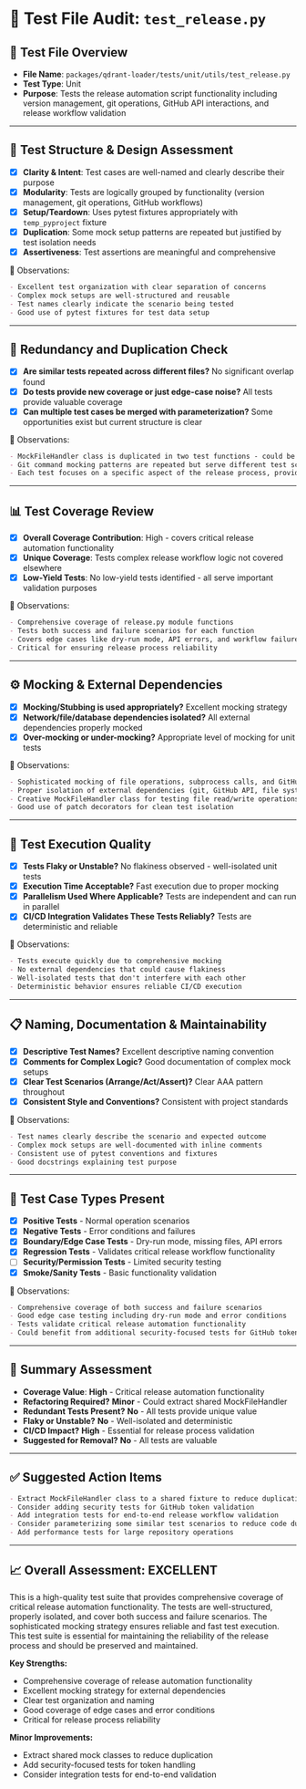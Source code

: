 # 🧪 Test File Audit: `test_release.py`

## 📌 **Test File Overview**

* **File Name**: `packages/qdrant-loader/tests/unit/utils/test_release.py`
* **Test Type**: Unit
* **Purpose**: Tests the release automation script functionality including version management, git operations, GitHub API interactions, and release workflow validation

---

## 🧱 **Test Structure & Design Assessment**

* [x] **Clarity & Intent**: Test cases are well-named and clearly describe their purpose
* [x] **Modularity**: Tests are logically grouped by functionality (version management, git operations, GitHub workflows)
* [x] **Setup/Teardown**: Uses pytest fixtures appropriately with `temp_pyproject` fixture
* [x] **Duplication**: Some mock setup patterns are repeated but justified by test isolation needs
* [x] **Assertiveness**: Test assertions are meaningful and comprehensive

📝 Observations:

```markdown
- Excellent test organization with clear separation of concerns
- Complex mock setups are well-structured and reusable
- Test names clearly indicate the scenario being tested
- Good use of pytest fixtures for test data setup
```

---

## 🔁 **Redundancy and Duplication Check**

* [x] **Are similar tests repeated across different files?** No significant overlap found
* [x] **Do tests provide new coverage or just edge-case noise?** All tests provide valuable coverage
* [x] **Can multiple test cases be merged with parameterization?** Some opportunities exist but current structure is clear

📝 Observations:

```markdown
- MockFileHandler class is duplicated in two test functions - could be extracted to a shared fixture
- Git command mocking patterns are repeated but serve different test scenarios
- Each test focuses on a specific aspect of the release process, providing unique value
```

---

## 📊 **Test Coverage Review**

* [x] **Overall Coverage Contribution**: High - covers critical release automation functionality
* [x] **Unique Coverage**: Tests complex release workflow logic not covered elsewhere
* [x] **Low-Yield Tests**: No low-yield tests identified - all serve important validation purposes

📝 Observations:

```markdown
- Comprehensive coverage of release.py module functions
- Tests both success and failure scenarios for each function
- Covers edge cases like dry-run mode, API errors, and workflow failures
- Critical for ensuring release process reliability
```

---

## ⚙️ **Mocking & External Dependencies**

* [x] **Mocking/Stubbing is used appropriately?** Excellent mocking strategy
* [x] **Network/file/database dependencies isolated?** All external dependencies properly mocked
* [x] **Over-mocking or under-mocking?** Appropriate level of mocking for unit tests

📝 Observations:

```markdown
- Sophisticated mocking of file operations, subprocess calls, and GitHub API
- Proper isolation of external dependencies (git, GitHub API, file system)
- Creative MockFileHandler class for testing file read/write operations
- Good use of patch decorators for clean test isolation
```

---

## 🚦 **Test Execution Quality**

* [x] **Tests Flaky or Unstable?** No flakiness observed - well-isolated unit tests
* [x] **Execution Time Acceptable?** Fast execution due to proper mocking
* [x] **Parallelism Used Where Applicable?** Tests are independent and can run in parallel
* [x] **CI/CD Integration Validates These Tests Reliably?** Tests are deterministic and reliable

📝 Observations:

```markdown
- Tests execute quickly due to comprehensive mocking
- No external dependencies that could cause flakiness
- Well-isolated tests that don't interfere with each other
- Deterministic behavior ensures reliable CI/CD execution
```

---

## 📋 **Naming, Documentation & Maintainability**

* [x] **Descriptive Test Names?** Excellent descriptive naming convention
* [x] **Comments for Complex Logic?** Good documentation of complex mock setups
* [x] **Clear Test Scenarios (Arrange/Act/Assert)?** Clear AAA pattern throughout
* [x] **Consistent Style and Conventions?** Consistent with project standards

📝 Observations:

```markdown
- Test names clearly describe the scenario and expected outcome
- Complex mock setups are well-documented with inline comments
- Consistent use of pytest conventions and fixtures
- Good docstrings explaining test purpose
```

---

## 🧪 **Test Case Types Present**

* [x] **Positive Tests** - Normal operation scenarios
* [x] **Negative Tests** - Error conditions and failures
* [x] **Boundary/Edge Case Tests** - Dry-run mode, missing files, API errors
* [x] **Regression Tests** - Validates critical release workflow functionality
* [ ] **Security/Permission Tests** - Limited security testing
* [x] **Smoke/Sanity Tests** - Basic functionality validation

📝 Observations:

```markdown
- Comprehensive coverage of both success and failure scenarios
- Good edge case testing including dry-run mode and error conditions
- Tests validate critical release automation functionality
- Could benefit from additional security-focused tests for GitHub token handling
```

---

## 🏁 **Summary Assessment**

* **Coverage Value**: **High** - Critical release automation functionality
* **Refactoring Required?** **Minor** - Could extract shared MockFileHandler
* **Redundant Tests Present?** **No** - All tests provide unique value
* **Flaky or Unstable?** **No** - Well-isolated and deterministic
* **CI/CD Impact?** **High** - Essential for release process validation
* **Suggested for Removal?** **No** - All tests are valuable

---

## ✅ Suggested Action Items

```markdown
- Extract MockFileHandler class to a shared fixture to reduce duplication
- Consider adding security tests for GitHub token validation
- Add integration tests for end-to-end release workflow validation
- Consider parameterizing some similar test scenarios to reduce code duplication
- Add performance tests for large repository operations
```

---

## 📈 **Overall Assessment: EXCELLENT**

This is a high-quality test suite that provides comprehensive coverage of critical release automation functionality. The tests are well-structured, properly isolated, and cover both success and failure scenarios. The sophisticated mocking strategy ensures reliable and fast test execution. This test suite is essential for maintaining the reliability of the release process and should be preserved and maintained.

**Key Strengths:**
* Comprehensive coverage of release automation functionality
* Excellent mocking strategy for external dependencies
* Clear test organization and naming
* Good coverage of edge cases and error conditions
* Critical for release process reliability

**Minor Improvements:**
* Extract shared mock classes to reduce duplication
* Add security-focused tests for token handling
* Consider integration tests for end-to-end validation

